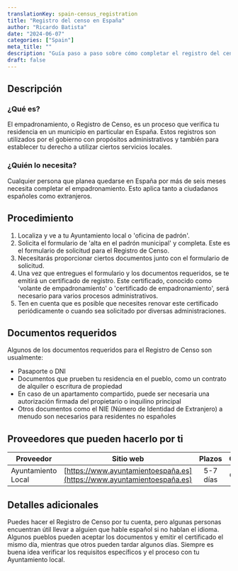 ```yaml
---
translationKey: spain-census_registration
title: "Registro del censo en España"
author: "Ricardo Batista"
date: "2024-06-07"
categories: ["Spain"]
meta_title: ""
description: "Guía paso a paso sobre cómo completar el registro del censo en España"
draft: false
---
```


## Descripción
### ¿Qué es?
El empadronamiento, o Registro de Censo, es un proceso que verifica tu residencia en un municipio en particular en España. Estos registros son utilizados por el gobierno con propósitos administrativos y también para establecer tu derecho a utilizar ciertos servicios locales.

### ¿Quién lo necesita?
Cualquier persona que planea quedarse en España por más de seis meses necesita completar el empadronamiento. Esto aplica tanto a ciudadanos españoles como extranjeros.

## Procedimiento
1. Localiza y ve a tu Ayuntamiento local o 'oficina de padrón'.
2. Solicita el formulario de 'alta en el padrón municipal' y completa. Este es el formulario de solicitud para el Registro de Censo.
3. Necesitarás proporcionar ciertos documentos junto con el formulario de solicitud.
4. Una vez que entregues el formulario y los documentos requeridos, se te emitirá un certificado de registro. Este certificado, conocido como 'volante de empadronamiento' o 'certificado de empadronamiento', será necesario para varios procesos administrativos.
5. Ten en cuenta que es posible que necesites renovar este certificado periódicamente o cuando sea solicitado por diversas administraciones.

## Documentos requeridos
Algunos de los documentos requeridos para el Registro de Censo son usualmente:
- Pasaporte o DNI
- Documentos que prueben tu residencia en el pueblo, como un contrato de alquiler o escritura de propiedad
- En caso de un apartamento compartido, puede ser necesaria una autorización firmada del propietario o inquilino principal
- Otros documentos como el NIE (Número de Identidad de Extranjero) a menudo son necesarios para residentes no españoles

## Proveedores que pueden hacerlo por ti
| Proveedor        |     Sitio web     |     Plazos    |       Costo      |
| --------------- | --------------- |  :-------------: | :-------------: |
| Ayuntamiento Local |  [https://www.ayuntamientoespaña.es](https://www.ayuntamientoespaña.es)   |      5-7 días      |        Gratis       |

## Detalles adicionales
Puedes hacer el Registro de Censo por tu cuenta, pero algunas personas encuentran útil llevar a alguien que hable español si no hablan el idioma. Algunos pueblos pueden aceptar los documentos y emitir el certificado el mismo día, mientras que otros pueden tardar algunos días. Siempre es buena idea verificar los requisitos específicos y el proceso con tu Ayuntamiento local.